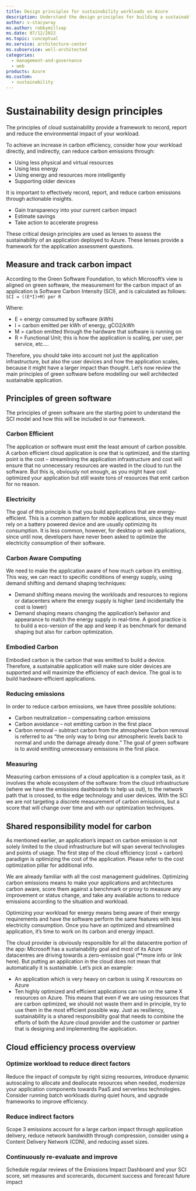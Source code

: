 ```yaml
---
title: Design principles for sustainability workloads on Azure
description: Understand the design principles for building a sustainable application on Microsoft Azure.
author: v-stacywray
ms.author: robbymillsap
ms.date: 07/12/2022
ms.topic: conceptual
ms.service: architecture-center
ms.subservice: well-architected
categories:
  - management-and-governance
  - web
products: Azure
ms.custom:
  - sustainability
---
```


# Sustainability design principles
The principles of cloud sustainability provide a framework to record, report and reduce the environmental impact of your workload.

To achieve an increase in carbon efficiency, consider how your workload directly, and indirectly, can reduce carbon emissions through:

*	Using less physical and virtual resources
*	Using less energy
*	Using energy and resources more intelligently
*	Supporting older devices

It is important to effectively record, report, and reduce carbon emissions through actionable insights.
*	Gain transparency into your current carbon impact
*	Estimate savings 
*	Take action to accelerate progress

These critical design principles are used as lenses to assess the sustainability of an application deployed to Azure. These lenses provide a framework for the application assessment questions.

## Measure and track carbon impact
According to the Green Software Foundation, to which Microsoft’s view is aligned on green software, the measurement for the carbon impact of an application is Software Carbon Intensity (SCI), and is calculated as follows:
```SCI = ((E*I)+M) per R```

Where: 
*	E	= energy consumed by software (kWh)
*	I	= carbon emitted per kWh of energy, gCO2/kWh
*	M	= carbon emitted through the hardware that software is running on
*	R	= Functional Unit; this is how the application is scaling, per user, per service, etc.…

Therefore, you should take into account not just the application infrastructure, but also the user devices and how the application scales, because it might have a larger impact than thought.
Let’s now review the main principles of green software before modelling our well architected sustainable application.

## Principles of green software
The principles of green software are the starting point to understand the SCI model and how this will be included in our framework.

### Carbon Efficient
The application or software must emit the least amount of carbon possible. A carbon efficient cloud application is one that is optimized, and the starting point is the cost – streamlining the application infrastructure and cost will ensure that no unnecessary resources are wasted in the cloud to run the software. But this is, obviously not enough, as you might have cost optimized your application but still waste tons of resources that emit carbon for no reason.

### Electricity
The goal of this principle is that you build applications that are energy-efficient. This is a common pattern for mobile applications, since they must rely on a battery powered device and are usually optimizing its consumption. It is less common, however, for desktop or web applications, since until now, developers have never been asked to optimize the electricity consumption of their software.

### Carbon Aware Computing
We need to make the application aware of how much carbon it’s emitting. This way, we can react to specific conditions of energy supply, using demand shifting and demand shaping techniques:
-	Demand shifting means moving the workloads and resources to regions or datacenters where the energy supply is higher (and incidentally the cost is lower)
-	Demand shaping means changing the application’s behavior and appearance to match the energy supply in real-time. A good practice is to build a eco-version of the app and keep it as benchmark for demand shaping but also for carbon optimization.
### Embodied Carbon
Embodied carbon is the carbon that was emitted to build a device. Therefore, a sustainable application will make sure older devices are supported and will maximize the efficiency of each device.  The goal is to build hardware-efficient applications.
### Reducing emissions
In order to reduce carbon emissions, we have three possible solutions:
*	Carbon neutralization – compensating carbon emissions
*	Carbon avoidance – not emitting carbon in the first place
*	Carbon removal – subtract carbon from the atmosphere
Carbon removal is referred to as “the only way to bring our atmospheric levels back to normal and undo the damage already done.” The goal of green software is to avoid emitting unnecessary emissions in the first place.
### Measuring
Measuring carbon emissions of a cloud application is a complex task, as it involves the whole ecosystem of the software: from the cloud infrastructure (where we have the emissions dashboards to help us out), to the network path that is crossed, to the edge technology and user devices. With the SCI we are not targeting a discrete measurement of carbon emissions, but a score that will change over time and with our optimization techniques.
## Shared responsibility model for carbon
As mentioned earlier, an application’s impact on carbon emission is not solely limited to the cloud infrastructure but will span several technologies and points of usage. 
The first step of the cloud efficiency (cost + carbon) paradigm is optimizing the cost of the application. Please refer to the cost optimization pillar for additional info.

We are already familiar with all the cost management guidelines.
Optimizing carbon emissions means to make your applications and architectures carbon aware, score them against a benchmark or proxy to measure any improvement or status change, and take any available actions to reduce emissions according to the situation and workload.

Optimizing your workload for energy means being aware of their energy requirements and have the software perform the same features with less electricity consumption.
Once you have an optimized and streamlined application, it’s time to work on its carbon and energy impact.

The cloud provider is obviously responsible for all the datacentre portion of the app: Microsoft has a sustainability goal and most of its Azure datacentres are driving towards a zero-emission goal (**more info or link here).
But putting an application in the cloud does not mean that automatically it is sustainable. Let’s pick an example: 
*	An application which is very heavy on carbon is using X resources on Azure
*	Ten highly optimized and efficient applications can run on the same X resources on Azure.
This means that even if we are using resources that are carbon optimized, we should not waste them and in principle, try to use them in the most efficient possible way. Just as resiliency, sustainability is a shared responsibility goal that needs to combine the efforts of both the Azure cloud provider and the customer or partner that is designing and implementing the application.
## Cloud efficiency process overview
### Optimize workload to reduce direct factors
Reduce the impact of compute by right sizing resources, introduce dynamic autoscaling to allocate and deallocate resources when needed, modernize your application components towards PaaS and serverless technologies. Consider running batch workloads during quiet hours, and upgrade frameworks to improve efficiency.
### Reduce indirect factors
Scope 3 emissions account for a large carbon impact through application delivery, reduce network bandwidth through compression, consider using a Content Delivery Network (CDN), and reducing asset sizes.
### Continuously re-evaluate and improve
Schedule regular reviews of the Emissions Impact Dashboard and your SCI score, set measures and scorecards, document success and forecast future impact

